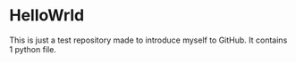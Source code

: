 # HelloWrld
This is just a test repository made to introduce myself to GitHub.
It contains 1 python file.
